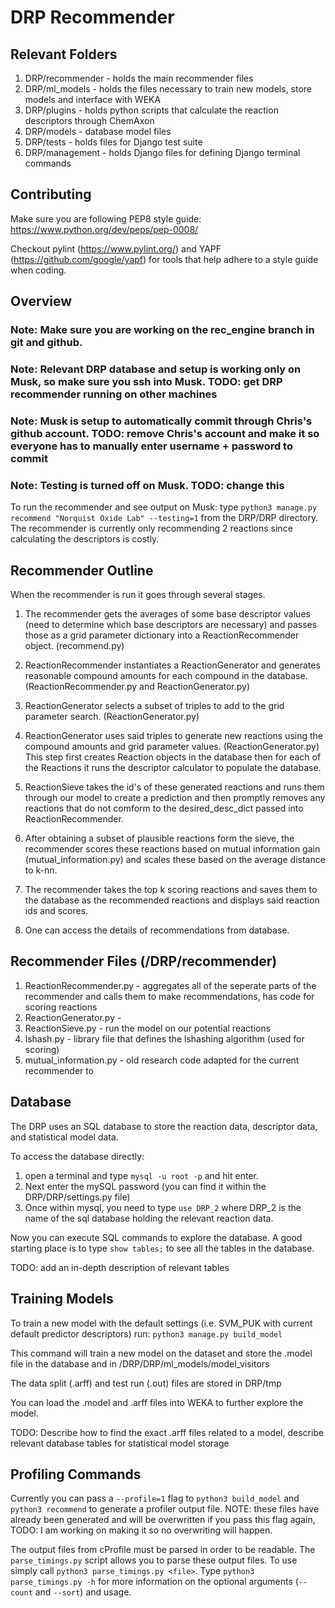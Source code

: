 # DRP Recommender

## Relevant Folders

1. DRP/recommender - holds the main recommender files
2. DRP/ml_models - holds the files necessary to train new models, store models and interface with WEKA
3. DRP/plugins - holds python scripts that calculate the reaction descriptors through ChemAxon
4. DRP/models - database model files
5. DRP/tests - holds files for Django test suite
6. DRP/management - holds Django files for defining Django terminal commands

## Contributing

Make sure you are following PEP8 style guide: https://www.python.org/dev/peps/pep-0008/

Checkout pylint (https://www.pylint.org/) and YAPF (https://github.com/google/yapf) for tools that help adhere to a style guide when coding.

## Overview

### Note: Make sure you are working on the rec_engine branch in git and github.

### Note: Relevant DRP database and setup is working only on Musk, so make sure you ssh into Musk. TODO: get DRP recommender running on other machines

### Note: Musk is setup to automatically commit through Chris's github account. TODO: remove Chris's account and make it so everyone has to manually enter username + password to commit

### Note: Testing is turned off on Musk. TODO: change this

To run the recommender and see output on Musk: type ```python3 manage.py recommend "Norquist Oxide Lab" --testing=1```
from the DRP/DRP directory. The recommender is currently only recommending 2 reactions since calculating the descriptors is costly.

## Recommender Outline

When the recommender is run it goes through several stages.

1. The recommender gets the averages of some base descriptor values (need to determine which base descriptors are necessary) and passes those as a grid parameter dictionary into a ReactionRecommender object. (recommend.py)

2. ReactionRecommender instantiates a ReactionGenerator and generates reasonable compound amounts for each compound in the database. (ReactionRecommender.py and ReactionGenerator.py)

3. ReactionGenerator selects a subset of triples to add to the grid parameter search. (ReactionGenerator.py)

4. ReactionGenerator uses said triples to generate new reactions using the compound amounts and grid parameter values. (ReactionGenerator.py) This step first creates Reaction objects in the database then for each of the Reactions it runs the descriptor calculator to populate the database.

5. ReactionSieve takes the id's of these generated reactions and runs them through our model to create a prediction and then promptly removes any reactions that do not comform to the desired_desc_dict passed into ReactionRecommender.

6. After obtaining a subset of plausible reactions form the sieve, the recommender scores these reactions based on mutual information gain (mutual_information.py) and scales these based on the average distance to k-nn.

7. The recommender takes the top k scoring reactions and saves them to the database as the recommended reactions and displays said reaction ids and scores.

8. One can access the details of recommendations from database.

## Recommender Files (/DRP/recommender)

1. ReactionRecommender.py - aggregates all of the seperate parts of the recommender and calls them to make recommendations, has code for scoring reactions
2. ReactionGenerator.py - 
3. ReactionSieve.py - run the model on our potential reactions 
4. lshash.py - library file that defines the lshashing algorithm (used for scoring)
5. mutual_information.py - old research code adapted for the current recommender to 

## Database

The DRP uses an SQL database to store the reaction data, descriptor data, and statistical model data.

To access the database directly:

1. open a terminal and type ```mysql -u root -p``` and hit enter.
2. Next enter the mySQL password (you can find it within the DRP/DRP/settings.py file)
3. Once within mysql, you need to type ```use DRP_2``` where DRP_2 is the name of the sql database holding the relevant reaction data.

Now you can execute SQL commands to explore the database. A good starting place is to type ```show tables;``` to see all the tables in the database.

TODO: add an in-depth description of relevant tables


## Training Models

To train a new model with the default settings (i.e. SVM_PUK with current default predictor descriptors) run: ```python3 manage.py build_model```

This command will train a new model on the dataset and store the .model file in the database and in /DRP/DRP/ml_models/model_visitors

The data split (.arff) and test run (.out) files are stored in DRP/tmp

You can load the .model and .arff files into WEKA to further explore the model.

TODO: Describe how to find the exact .arff files related to a model, describe relevant database tables for statistical model storage

## Profiling Commands

Currently you can pass a ```--profile=1``` flag to ```python3 build_model``` and ```python3 recommend``` to generate a profiler output file. NOTE: these files have already been generated and will be overwritten if you pass this flag again, TODO: I am working on making it so no overwriting will happen.

The output files from cProfile must be parsed in order to be readable. The ```parse_timings.py``` script allows you to parse these output files. To use simply call ```python3 parse_timings.py <file>```. Type ```python3 parse_timings.py -h``` for more information on the optional arguments (```--count``` and ```--sort```) and usage.
